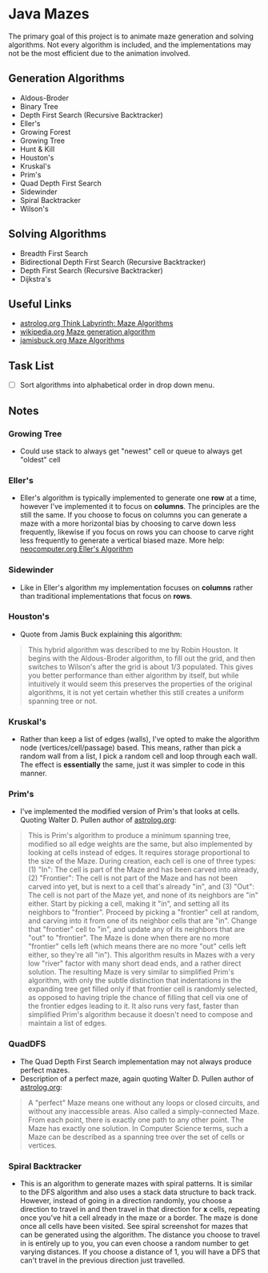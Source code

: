 # Java Mazes

The primary goal of this project is to animate maze generation and solving algorithms. Not every algorithm is included, and the implementations may not be the most efficient
due to the animation involved. 

## Generation Algorithms 

* Aldous-Broder
* Binary Tree
* Depth First Search (Recursive Backtracker)
* Eller's
* Growing Forest
* Growing Tree
* Hunt & Kill
* Houston's
* Kruskal's
* Prim's
* Quad Depth First Search
* Sidewinder
* Spiral Backtracker
* Wilson's

## Solving Algorithms

* Breadth First Search
* Bidirectional Depth First Search (Recursive Backtracker)
* Depth First Search (Recursive Backtracker)
* Dijkstra's

## Useful Links

* [astrolog.org Think Labyrinth: Maze Algorithms](http://www.astrolog.org/labyrnth/algrithm.htm)
* [wikipedia.org Maze generation algorithm](https://en.wikipedia.org/wiki/Maze_generation_algorithm)
* [jamisbuck.org Maze Algorithms](http://www.jamisbuck.org/mazes/)

## Task List

- [ ] Sort algorithms into alphabetical order in drop down menu.

## Notes

### Growing Tree
  * Could use stack to always get "newest" cell or queue to always get "oldest" cell

### Eller's
  * Eller's algorithm is typically implemented to generate one **row** at a time, however I've implemented it to focus on **columns**. The principles are the still the same.
  If you choose to focus on columns you can generate a maze with a more horizontal bias by choosing to carve down less frequently, likewise if you focus on rows you can       choose to carve right less frequently to generate a vertical biased maze. More help: [neocomputer.org Eller's Algorithm](http://www.neocomputer.org/projects/eller.html)

### Sidewinder
  * Like in Eller's algorithm my implementation focuses on **columns** rather than traditional implementations that focus on **rows**. 
  
### Houston's

  * Quote from Jamis Buck explaining this algorithm: 
  
> This hybrid algorithm was described to me by Robin Houston. It begins with the Aldous-Broder algorithm, to fill out the grid, and then switches to Wilson's after the grid is about 1/3 populated. This gives you better performance than either algorithm by itself, but while intuitively it would seem this preserves the properties of the original algorithms, it is not yet certain whether this still creates a uniform spanning tree or not.
 
### Kruskal's
 
  * Rather than keep a list of edges (walls), I've opted to make the algorithm node (vertices/cell/passage) based. This means, rather than pick a random wall from a list, I pick a random cell and loop through each wall. The effect is __essentially__ the same, just it was simpler to code in this manner.
 
### Prim's
 
  * I've implemented the modified version of Prim's that looks at cells. Quoting Walter D. Pullen author of [astrolog.org](http://www.astrolog.org/): 
  
> This is Prim's algorithm to produce a minimum spanning tree, modified so all edge weights are the same, but also implemented by looking at cells instead of edges. It requires storage proportional to the size of the Maze. During creation, each cell is one of three types: (1) "In": The cell is part of the Maze and has been carved into already, (2) "Frontier": The cell is not part of the Maze and has not been carved into yet, but is next to a cell that's already "in", and (3) "Out": The cell is not part of the Maze yet, and none of its neighbors are "in" either. Start by picking a cell, making it "in", and setting all its neighbors to "frontier". Proceed by picking a "frontier" cell at random, and carving into it from one of its neighbor cells that are "in". Change that "frontier" cell to "in", and update any of its neighbors that are "out" to "frontier". The Maze is done when there are no more "frontier" cells left (which means there are no more "out" cells left either, so they're all "in"). This algorithm results in Mazes with a very low "river" factor with many short dead ends, and a rather direct solution. The resulting Maze is very similar to simplified Prim's algorithm, with only the subtle distinction that indentations in the expanding tree get filled only if that frontier cell is randomly selected, as opposed to having triple the chance of filling that cell via one of the frontier edges leading to it. It also runs very fast, faster than simplified Prim's algorithm because it doesn't need to compose and maintain a list of edges. 
	 
### QuadDFS

 * The Quad Depth First Search implementation may not always produce perfect mazes.
 * Description of a perfect maze, again quoting Walter D. Pullen author of [astrolog.org](http://www.astrolog.org/): 
 
> A "perfect" Maze means one without any loops or closed circuits, and without any inaccessible areas. Also called a simply-connected Maze. From each point, there is exactly one path to any other point. The Maze has exactly one solution. In Computer Science terms, such a Maze can be described as a spanning tree over the set of cells or vertices.

### Spiral Backtracker

  * This is an algorithm to generate mazes with spiral patterns. It is similar to the DFS algorithm and also uses a stack data structure to back track. However, instead of going in a direction randomly, you choose a direction to travel in and then travel in that direction for __x__ cells, repeating once you've hit a cell already in the maze or a border. The maze is done once all cells have been visited. See spiral screenshot for mazes that can be generated using the algorithm. The distance you choose to travel in is entirely up to you, you can even choose a random number to get varying distances. If you choose a distance of 1, you will have a DFS that can't travel in the previous direction just travelled.